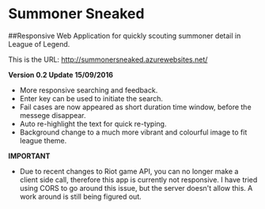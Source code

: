 # Summoner Sneaked
##Responsive Web Application for quickly scouting summoner detail in League of Legend.

This is the URL: http://summonersneaked.azurewebsites.net/


**Version 0.2 Update 15/09/2016**
* More responsive searching and feedback.
* Enter key can be used to initiate the search.
* Fail cases are now appeared as short duration time window, before the messege disappear.
* Auto re-highlight the text for quick re-typing.
* Background change to a much more vibrant and colourful image to fit league theme.


**IMPORTANT**
* Due to recent changes to Riot game API, you can no longer make a client side call, therefore this app is currently not responsive. I have tried using CORS to go around this issue, but the server doesn't allow this. A work around is still being figured out.

